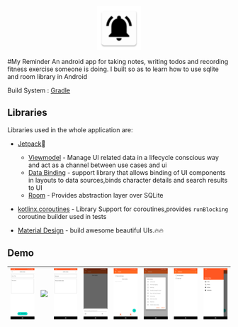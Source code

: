 
<p align="center">
<img src="app/src/main/res/mipmap-hdpi/ic_launcher.png" alt="home" width="100"/>
</p>
#My Reminder
An android app for taking notes, writing todos and recording fitness exercise someone is doing.
I built so as to learn how to use sqlite and room library in Android

Build System : [Gradle](https://gradle.org/)

## Libraries

Libraries used in the whole application are:

- [Jetpack](https://developer.android.com/jetpack)🚀
  - [Viewmodel](https://developer.android.com/topic/libraries/architecture/viewmodel) - Manage UI related data in a lifecycle conscious way
  and act as a channel between use cases and ui
  - [Data Binding](https://developer.android.com/topic/libraries/data-binding) - support library that allows binding of UI components in  layouts to data sources,binds character details and search results to UI
  - [Room](https://developer.android.com/training/data-storage/room) - Provides abstraction layer over SQLite

- [kotlinx.coroutines](https://github.com/Kotlin/kotlinx.coroutines) - Library Support for coroutines,provides `runBlocking` coroutine builder used in tests
- [Material Design](https://material.io/develop/android/docs/getting-started/) - build awesome beautiful UIs.🔥🔥

## Demo

<img src="screenshots/add_note.png" width=200/>|<img src="screenshot/notes.png" width=200/>|<img src="screenshots/edit.png" width=200/>|<img src="screenshots/addtodo.png" width=200/>|<img src="screenshots/todo.png" width=200/>|<img src="screenshots/fitdialog.png" width=200/>|<img src="screenshots/all_fitness.png" width=200/>|<img src="screenshots/drawer.png" width=200/>|
:----:|:----:|:----:|:----:|:----:|:----:|:----:|:----:|